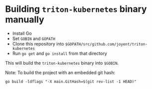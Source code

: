 # Building `triton-kubernetes` binary manually

- Install Go
- Set `GOBIN` and `GOPATH`
- Clone this repository into `$GOPATH/src/github.com/joyent/triton-kubernetes`
- Run `go get` and `go install` from that directory

This will build the `triton-kubernetes` binary into `$GOBIN`.



Note: To build the project with an embedded git hash:
```
go build -ldflags "-X main.GitHash=$(git rev-list -1 HEAD)"
```